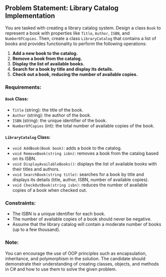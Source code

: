 ## Problem Statement: Library Catalog Implementation

You are tasked with creating a library catalog system. Design a class `Book` to represent a book with properties like `Title`, `Author`, `ISBN`, and `NumberOfCopies`. Then, create a class `LibraryCatalog` that contains a list of books and provides functionality to perform the following operations:

1. **Add a new book to the catalog.**
2. **Remove a book from the catalog.**
3. **Display the list of available books.**
4. **Search for a book by title and display its details.**
5. **Check out a book, reducing the number of available copies.**

### Requirements:

#### `Book` Class:

- `Title` (string): the title of the book.
- `Author` (string): the author of the book.
- `ISBN` (string): the unique identifier of the book.
- `NumberOfCopies` (int): the total number of available copies of the book.

#### `LibraryCatalog` Class:

- `void AddBook(Book book)`: adds a book to the catalog.
- `void RemoveBook(string isbn)`: removes a book from the catalog based on its ISBN.
- `void DisplayAvailableBooks()`: displays the list of available books with their titles and authors.
- `void SearchBook(string title)`: searches for a book by title and displays its details (title, author, ISBN, number of available copies).
- `void CheckOutBook(string isbn)`: reduces the number of available copies of a book when checked out.

### Constraints:

- The ISBN is a unique identifier for each book.
- The number of available copies of a book should never be negative.
- Assume that the library catalog will contain a moderate number of books (up to a few thousand).

### Note:

You can encourage the use of OOP principles such as encapsulation, inheritance, and polymorphism in the solution. The candidate should demonstrate their understanding of creating classes, objects, and methods in C# and how to use them to solve the given problem.
